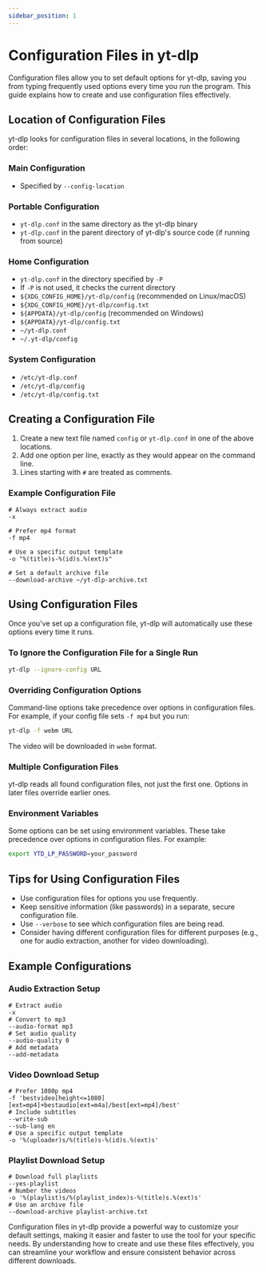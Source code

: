 ```yaml
---
sidebar_position: 1
---
```


# Configuration Files in yt-dlp

Configuration files allow you to set default options for yt-dlp, saving you from typing frequently used options every time you run the program. This guide explains how to create and use configuration files effectively.

## Location of Configuration Files

yt-dlp looks for configuration files in several locations, in the following order:

### Main Configuration

- Specified by `--config-location`

### Portable Configuration

- `yt-dlp.conf` in the same directory as the yt-dlp binary
- `yt-dlp.conf` in the parent directory of yt-dlp's source code (if running from source)

### Home Configuration

- `yt-dlp.conf` in the directory specified by `-P`
- If `-P` is not used, it checks the current directory
- `${XDG_CONFIG_HOME}/yt-dlp/config` (recommended on Linux/macOS)
- `${XDG_CONFIG_HOME}/yt-dlp/config.txt`
- `${APPDATA}/yt-dlp/config` (recommended on Windows)
- `${APPDATA}/yt-dlp/config.txt`
- `~/yt-dlp.conf`
- `~/.yt-dlp/config`

### System Configuration

- `/etc/yt-dlp.conf`
- `/etc/yt-dlp/config`
- `/etc/yt-dlp/config.txt`

## Creating a Configuration File

1. Create a new text file named `config` or `yt-dlp.conf` in one of the above locations.
2. Add one option per line, exactly as they would appear on the command line.
3. Lines starting with `#` are treated as comments.

### Example Configuration File

```plaintext
# Always extract audio
-x

# Prefer mp4 format
-f mp4

# Use a specific output template
-o "%(title)s-%(id)s.%(ext)s"

# Set a default archive file
--download-archive ~/yt-dlp-archive.txt
```

## Using Configuration Files

Once you've set up a configuration file, yt-dlp will automatically use these options every time it runs.

### To Ignore the Configuration File for a Single Run

```sh
yt-dlp --ignore-config URL
```

### Overriding Configuration Options

Command-line options take precedence over options in configuration files. For example, if your config file sets `-f mp4` but you run:

```sh
yt-dlp -f webm URL
```

The video will be downloaded in `webm` format.

### Multiple Configuration Files

yt-dlp reads all found configuration files, not just the first one. Options in later files override earlier ones.

### Environment Variables

Some options can be set using environment variables. These take precedence over options in configuration files. For example:

```sh
export YTD_LP_PASSWORD=your_password
```

## Tips for Using Configuration Files

- Use configuration files for options you use frequently.
- Keep sensitive information (like passwords) in a separate, secure configuration file.
- Use `--verbose` to see which configuration files are being read.
- Consider having different configuration files for different purposes (e.g., one for audio extraction, another for video downloading).

## Example Configurations

### Audio Extraction Setup

```plaintext
# Extract audio
-x
# Convert to mp3
--audio-format mp3
# Set audio quality
--audio-quality 0
# Add metadata
--add-metadata
```

### Video Download Setup

```plaintext
# Prefer 1080p mp4
-f 'bestvideo[height<=1080][ext=mp4]+bestaudio[ext=m4a]/best[ext=mp4]/best'
# Include subtitles
--write-sub
--sub-lang en
# Use a specific output template
-o '%(uploader)s/%(title)s-%(id)s.%(ext)s'
```

### Playlist Download Setup

```plaintext
# Download full playlists
--yes-playlist
# Number the videos
-o '%(playlist)s/%(playlist_index)s-%(title)s.%(ext)s'
# Use an archive file
--download-archive playlist-archive.txt
```

Configuration files in yt-dlp provide a powerful way to customize your default settings, making it easier and faster to use the tool for your specific needs. By understanding how to create and use these files effectively, you can streamline your workflow and ensure consistent behavior across different downloads.
